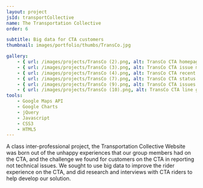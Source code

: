 ```yaml
---
layout: project
jsId: transportCollective
name: The Transportation Collective
order: 6

subtitle: Big data for CTA customers
thumbnail: images/portfolio/thumbs/TransCo.jpg

gallery:
    - { url: /images/projects/TransCo (2).png, alt: TransCo CTA homepage screenshot with issue map }
    - { url: /images/projects/TransCo (3).png, alt: TransCo CTA issue map closeup, showing one issue at Morgan green line stop }
    - { url: /images/projects/TransCo (4).png, alt: TransCo CTA recent issues list }
    - { url: /images/projects/TransCo (7).png, alt: TransCo CTA status page screenshot }
    - { url: /images/projects/TransCo (9).png, alt: TransCo CTA issues list at the Sox-35th red line stop }
    - { url: /images/projects/TransCo (10).png, alt: TransCo CTA line graph of issues over time }
tools:
    - Google Maps API
    - Google Charts
    - jQuery
    - Javascript
    - CSS3
    - HTML5
---
```


A class inter-professional project, the Transportation Collective Website was born out of the unhappy experiences that our group members had on the CTA, and the challenge we found for customers on the CTA in reporting not technical issues. We sought to use big data to improve the rider experience on the CTA, and did research and interviews with CTA riders to help develop our solution.
